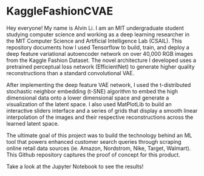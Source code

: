 # KaggleFashionCVAE
Hey everyone! My name is Alvin Li. I am an MIT undergraduate student studying computer science and working as a deep learning researcher in the MIT Computer Science and Artificial Intelligence Lab (CSAIL). This repository documents how I used Tensorflow to build, train, and deploy a deep feature variational autoencoder network on over 40,000 RGB images from the Kaggle Fashion Dataset. The novel architecture I developed uses a pretrained perceptual loss network (EfficientNet) to generate higher quality reconstructions than a standard convolutional VAE.

After implementing the deep feature VAE network, I used the t-distributed stochastic neighbor embedding (t-SNE) algorithm to embed the high dimensional data onto a lower dimensional space and generate a visualization of the latent space. I also used MatPlotLib to build an interactive sliders interface and a series of grids that display a smooth linear interpolation of the images and their respective reconstructions across the learned latent space. 

The ultimate goal of this project was to build the technology behind an ML tool that powers enhanced customer search queries through scraping online retail data sources (ie. Amazon, Nordstrom, Nike, Target, Walmart). This Github repository captures the proof of concept for this product.

Take a look at the Jupyter Notebook to see the results!
